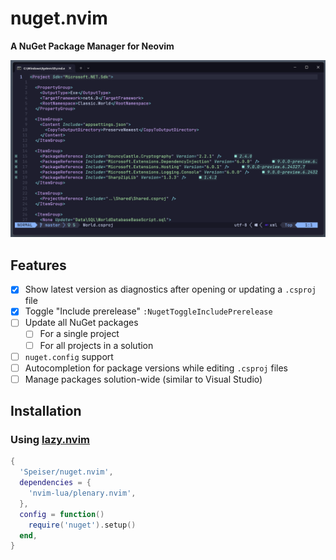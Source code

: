 # nuget.nvim
**A NuGet Package Manager for Neovim**

![screenshot](doc/screenshot.png)

## Features
- [x] Show latest version as diagnostics after opening or updating a `.csproj` file
- [x] Toggle "Include prerelease" `:NugetToggleIncludePrerelease`
- [ ] Update all NuGet packages
  - [ ] For a single project
  - [ ] For all projects in a solution
- [ ] `nuget.config` support
- [ ] Autocompletion for package versions while editing `.csproj` files
- [ ] Manage packages solution-wide (similar to Visual Studio)

## Installation
### Using [lazy.nvim](https://github.com/folke/lazy.nvim)
```lua
{
  'Speiser/nuget.nvim',
  dependencies = {
    'nvim-lua/plenary.nvim',
  },
  config = function()
    require('nuget').setup()
  end,
}
```
